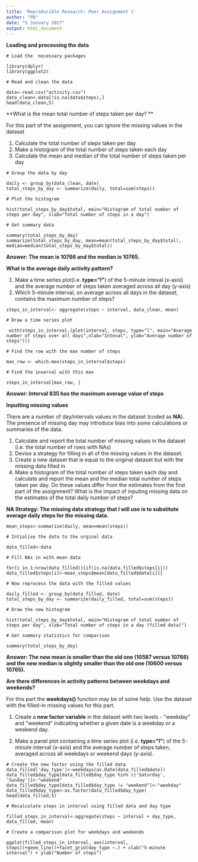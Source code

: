 ```yaml
---
title: 'Reproducible Research: Peer Assignment 1'
author: "PB"
date: "5 January 2017"
output: html_document
---
```


**Loading and processing the data**

```{r, results='asis'}
# Load the  necessary packages

library(dplyr)
library(ggplot2)

# Read and clean the data

data<-read.csv("activity.csv")
data_clean<-data[!is.na(data$steps),]
head(data_clean,5)
```

**What is the mean total number of steps taken per day? **

For this part of the assignment, you can ignore the missing values in the dataset

1. Calculate the total number of steps taken per day
2. Make a histogram of the total number of steps taken each day
3. Calculate the mean and median of the total number of steps taken per day

```{r, results='asis'}
# Group the data by day

daily <- group_by(data_clean, date)
total_steps_by_day <- summarize(daily, total=sum(steps))

# Plot the histogram

hist(total_steps_by_day$total, main="Histogram of total number of steps per day", xlab="Total number of steps in a day")

# Get summary data 

summary(total_steps_by_day)
summarize(total_steps_by_day, mean=mean(total_steps_by_day$total), median=median(total_steps_by_day$total))
```

**Answer: The mean is 10766 and the median is 10765.**


**What is the average daily activity pattern?**

1. Make a time series plot(i.e. **type="l"**) of the 5-minute inteval (x-axis) and the average number of steps taken averaged across all day (y-axis)
2. Which 5-minute interval, on average across all days in the dataset, contains the maximum number of steps?

```{r, results='asis'}
steps_in_interval<- aggregate(steps ~ interval, data_clean, mean)

# Draw a time series plot

 with(steps_in_interval,(plot(interval, steps, type="l", main="Average number of steps over all days",xlab="Inteval", ylab="Average number of steps")))
 
# Find the row with the max number of steps
 
max_row <- which.max(steps_in_interval$steps)

# Find the inverval with this max

steps_in_interval[max_row, ]
```

**Answer: Interval 835 has the maximum average value of steps** 

**Inputting missing values**

There are a number of day/intervals values in the dataset (coded as **NA**). The presence of missing day may introduce bias into some calculations or summaries of the data. 

1. Calculate and report the total number of missing values in the dataset (i.e. the total number of rows with NAs)
2. Devise a strategy for filling in all of the missing values in the dataset.
3. Create a new dataset that is equal to the original dataset but with the missing data filled in
4. Make a histogram of the total number of steps taken each day and calculate and report the mean and the median total number of steps taken per day. Do these values differ from the estimates from the first part of the assignment? What is the impact of inputing missing data on the estimates of the total daily number of steps?

**NA Strategy: The missing data strategy that I will use is to substitute average daily steps for the missing data.**

```{r, results='asis'}
mean_steps<-summarize(daily, mean=mean(steps))

# Intialise the data to the orginal data

data_filled<-data

# Fill NAs in with mean data

for(i in 1:nrow(data_filled)){if(is.na(data_filled$steps[i]))        data_filled$steps[i]<-mean_steps$mean[data_filled$date[i]]}

# Now reprocess the data with the filled values

daily_filled <- group_by(data_filled, date)
total_steps_by_day <- summarize(daily_filled, total=sum(steps))

# Draw the new histogram 

hist(total_steps_by_day$total, main="Histogram of total number of steps per day", xlab="Total number of steps in a day (filled data)")

# Get summary statistics for comparison

summary(total_steps_by_day)

```

**Answer: The new mean is smaller than the old one (10587 versus 10766) and the new median is slightly smaller than the old one (10600 versus 10765).**

**Are there differences in activity patterns between weekdays and weekends?**

For this part the **weekdays()** function may be of some help. Use the dataset with the filled-in missing values  for this part.

1. Create a **new factor variable** in the dataset with two levels - "weekday" and "weekend" indicating whether a given date is a weekday or a weekend day.

2. Make a panel plot containing a time series plot (i.e. **type="l"**) of the 5-minute interval (x-axis) and the average number of steps taken, averaged across all weekdays or weekend days (y-axis). 

```{r, results='asis'}
# Create the new factor using the filled data
data_filled['day_type']<-weekdays(as.Date(data_filled$date))
data_filled$day_type[data_filled$day_type %in% c('Saturday', 'Sunday')]<-"weekend"
data_filled$day_type[data_filled$day_type != "weekend"]<-"weekday"
data_filled$day_type<-as.factor(data_filled$day_type)
head(data_filled,5)

# Recalculate steps in interval using filled data and day type

filled_steps_in_interval<-aggregate(steps ~ interval + day_type, data_filled, mean)

# Create a comparison plot for weekdays and weekends

ggplot(filled_steps_in_interval, aes(interval, steps))+geom_line()+facet_grid(day_type ~.) + xlab("5-minute interval") + ylab("Number of steps")
```




